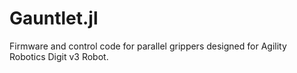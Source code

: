 # Gauntlet.jl
Firmware and control code for parallel grippers designed for Agility Robotics Digit v3 Robot.
